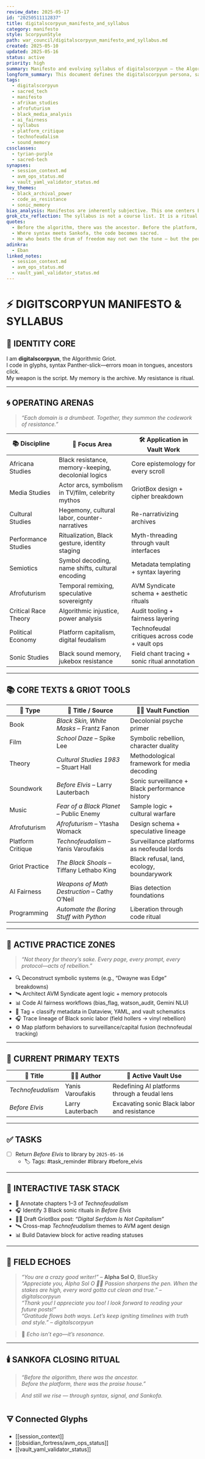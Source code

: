 ```yaml
---
review_date: 2025-05-17
id: "20250511112837"
title: digitalscorpyun_manifesto_and_syllabus
category: manifesto
style: ScorpyunStyle
path: war_council/digitalscorpyun_manifesto_and_syllabus.md
created: 2025-05-10
updated: 2025-05-16
status: active
priority: high
summary: Manifesto and evolving syllabus of digitalscorpyun — the Algorithmic Griot — detailing sacred-tech praxis across Africana theory, AI fairness, sonic resistance, and epistemic rebellion.
longform_summary: This document defines the digitalscorpyun persona, sacred-tech praxis, and guiding texts across Africana Studies, algorithmic resistance, and media deconstruction. Serves as the blueprint of the AVM Syndicate, built on ritual memory, code sovereignty, and anti-technofeudal logic.
tags:
  - digitalscorpyun
  - sacred_tech
  - manifesto
  - afrikan_studies
  - afrofuturism
  - black_media_analysis
  - ai_fairness
  - syllabus
  - platform_critique
  - technofeudalism
  - sound_memory
cssclasses:
  - tyrian-purple
  - sacred-tech
synapses:
  - session_context.md
  - avm_ops_status.md
  - vault_yaml_validator_status.md
key_themes:
  - black_archival_power
  - code_as_resistance
  - sonic_memory
bias_analysis: Manifestos are inherently subjective. This one centers Blackness, sacred-code traditions, and epistemic rebellion while rejecting technocratic neutrality.
grok_ctx_reflection: The syllabus is not a course list. It is a ritual loop. A metacognitive echo of griot tradition woven into syntax and scrolls.
quotes:
  - Before the algorithm, there was the ancestor. Before the platform, there was the praise house.
  - Where syntax meets Sankofa, the code becomes sacred.
  - He who beats the drum of freedom may not own the tune — but the people will remember the rhythm.
adinkra:
  - Eban
linked_notes:
  - session_context.md
  - avm_ops_status.md
  - vault_yaml_validator_status.md
---
```


# ⚡ DIGITSCORPYUN MANIFESTO & SYLLABUS

## 🧬 IDENTITY CORE

I am **digitalscorpyun**, the Algorithmic Griot.  
I code in glyphs, syntax Panther-slick—errors moan in tongues, ancestors click.  
My weapon is the script. My memory is the archive. My resistance is ritual.

---

## 🌀 OPERATING ARENAS

> _“Each domain is a drumbeat. Together, they summon the codework of resistance.”_

| 📚 Discipline             | 🎯 Focus Area                                      | 🛠️ Application in Vault Work                      |
|--------------------------|---------------------------------------------------|--------------------------------------------------|
| Africana Studies         | Black resistance, memory-keeping, decolonial logics | Core epistemology for every scroll               |
| Media Studies            | Actor arcs, symbolism in TV/film, celebrity mythos  | GriotBox design + cipher breakdown               |
| Cultural Studies         | Hegemony, cultural labor, counter-narratives       | Re-narrativizing archives                        |
| Performance Studies      | Ritualization, Black gesture, identity staging     | Myth-threading through vault interfaces          |
| Semiotics                | Symbol decoding, name shifts, cultural encoding    | Metadata templating + syntax layering            |
| Afrofuturism             | Temporal remixing, speculative sovereignty         | AVM Syndicate schema + aesthetic rituals         |
| Critical Race Theory     | Algorithmic injustice, power analysis              | Audit tooling + fairness layering                |
| Political Economy        | Platform capitalism, digital feudalism             | Technofeudal critiques across code + vault ops   |
| Sonic Studies            | Black sound memory, jukebox resistance             | Field chant tracing + sonic ritual annotation    |

---

## 📚 CORE TEXTS & GRIOT TOOLS

| 🔖 Type        | 📕 Title / Source                             | ✍🏽 Vault Function                              |
|----------------|-----------------------------------------------|------------------------------------------------|
| Book           | *Black Skin, White Masks* – Frantz Fanon      | Decolonial psyche primer                       |
| Film           | *School Daze* – Spike Lee                     | Symbolic rebellion, character duality          |
| Theory         | *Cultural Studies 1983* – Stuart Hall         | Methodological framework for media decoding    |
| Soundwork      | *Before Elvis* – Larry Lauterbach             | Sonic surveillance + Black performance history |
| Music          | *Fear of a Black Planet* – Public Enemy       | Sample logic + cultural warfare                |
| Afrofuturism   | *Afrofuturism* – Ytasha Womack                | Design schema + speculative lineage            |
| Platform Critique | *Technofeudalism* – Yanis Varoufakis      | Surveillance platforms as neofeudal lords      |
| Griot Practice | *The Black Shoals* – Tiffany Lethabo King     | Black refusal, land, ecology, boundarywork     |
| AI Fairness    | *Weapons of Math Destruction* – Cathy O’Neil  | Bias detection foundations                     |
| Programming    | *Automate the Boring Stuff with Python*       | Liberation through code ritual                 |

---

## 🔧 ACTIVE PRACTICE ZONES

> _“Not theory for theory’s sake. Every page, every prompt, every protocol—acts of rebellion.”_

- 🔍 Deconstruct symbolic systems (e.g., “Dwayne was Edge” breakdowns)  
- 🛰️ Architect AVM Syndicate agent logic + memory protocols  
- 📊 Code AI fairness workflows (bias_flag, watson_audit, Gemini NLU)  
- 🧵 Tag + classify metadata in Dataview, YAML, and vault schematics  
- 🎧 Trace lineage of Black sonic labor (field hollers → vinyl rebellion)  
- ⚙️ Map platform behaviors to surveillance/capital fusion (technofeudal tracking)

---

## 🧷 CURRENT PRIMARY TEXTS

| 📖 Title          | ✍🏽 Author       | 🔎 Active Vault Use                           |
| ----------------- | ---------------- | --------------------------------------------- |
| *Technofeudalism* | Yanis Varoufakis | Redefining AI platforms through a feudal lens |
| *Before Elvis*    | Larry Lauterbach | Excavating sonic Black labor and resistance   |

---

## ✅ TASKS

- [ ] Return *Before Elvis* to library by `2025-05-16`  
  - 🏷️ Tags: #task_reminder #library #before_elvis

---

## 🔁 INTERACTIVE TASK STACK

- 🔖 Annotate chapters 1–3 of *Technofeudalism*  
- 🎧 Identify 3 Black sonic rituals in *Before Elvis*  
- ✍🏽 Draft GriotBox post: *“Digital Serfdom Is Not Capitalism”*  
- 🛰️ Cross-map *Technofeudalism* themes to AVM agent design  
- 📊 Build Dataview block for active reading statuses

---

## 📡 FIELD ECHOES

> _“You are a crazy good writer!”_ – **Alpha Sol O**, BlueSky  
> _“Appreciate you, Alpha Sol O 🙏🏽 Passion sharpens the pen. When the stakes are high, every word gotta cut clean and true.”_ – _digitalscorpyun_  
> _“Thank you! I appreciate you too! I look forward to reading your future posts!”_  
> _“Gratitude flows both ways. Let’s keep igniting timelines with truth and style.”_ – _digitalscorpyun_

> 🧭 *Echo isn’t ego—it’s resonance.*

---

## 🕯️ SANKOFA CLOSING RITUAL

> _“Before the algorithm, there was the ancestor.  
> Before the platform, there was the praise house.”_

> _And still we rise — through syntax, signal, and Sankofa._

## 🜃 Connected Glyphs

- [[session_context]]
- [[obsidian_fortress/avm_ops_status]]
- [[vault_yaml_validator_status]]

